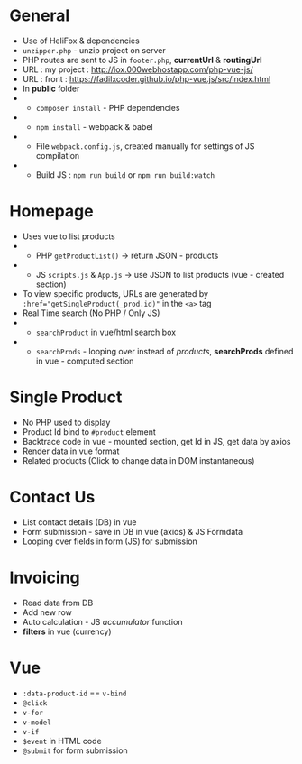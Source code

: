 # General

- Use of HeliFox & dependencies
- `unzipper.php` - unzip project on server
- PHP routes are sent to JS in `footer.php`, **currentUrl** & **routingUrl**
- URL : my project : http://iox.000webhostapp.com/php-vue-js/
- URL : front : https://fadilxcoder.github.io/php-vue.js/src/index.html
- In **public** folder
- - `composer install` - PHP dependencies
- - `npm install` - webpack & babel
- - File `webpack.config.js`, created manually for settings of JS compilation
- - Build JS : `npm run build` or `npm run build:watch`

# Homepage

- Uses vue to list products
- - PHP `getProductList()` -> return JSON - products
- - JS `scripts.js` & `App.js` -> use JSON to list products (vue - created section)
- To view specific products, URLs are generated by `:href="getSingleProduct(_prod.id)"` in the `<a>` tag
- Real Time search (No PHP / Only JS)
- - `searchProduct` in vue/html search box
- - `searchProds` - looping over instead of *products*, **searchProds** defined in vue - computed section

# Single Product

- No PHP used to display
- Product Id bind to `#product` element
- Backtrace code in vue - mounted section, get Id in JS, get data by axios
- Render data in vue format
- Related products (Click to change data in DOM instantaneous)

# Contact Us

- List contact details (DB) in vue
- Form submission - save in DB in vue (axios) & JS Formdata
- Looping over fields in form (JS) for submission

# Invoicing

- Read data from DB
- Add new row
- Auto calculation - JS *accumulator* function
- **filters** in vue (currency)

# Vue 

- `:data-product-id` == `v-bind`
- `@click`
- `v-for`
- `v-model`
- `v-if`
- `$event` in HTML code
- `@submit` for form submission
